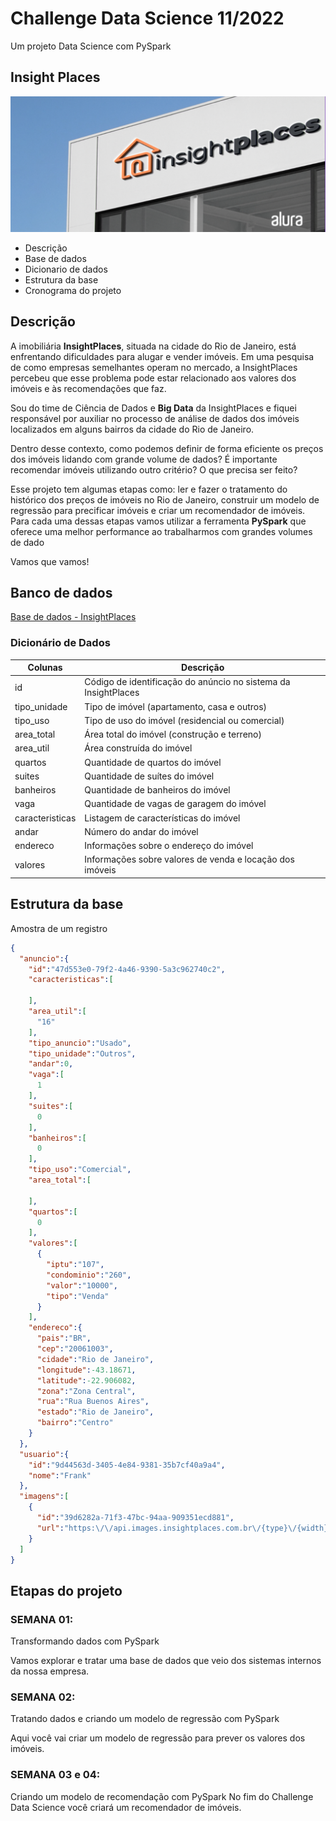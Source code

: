 # Challenge Data Science 11/2022

Um projeto Data Science com PySpark


## Insight Places

![Insight Places](resources/home_insigthplaces.png)


- Descrição
- Base de dados
- Dicionario de dados
- Estrutura da base
- Cronograma do projeto

## Descrição

A imobiliária **InsightPlaces**, situada na cidade do Rio de Janeiro, está enfrentando dificuldades para alugar e vender imóveis. Em uma pesquisa de como empresas semelhantes operam no mercado, a InsightPlaces percebeu que esse problema pode estar relacionado aos valores dos imóveis e às recomendações que faz.

Sou do time de Ciência de Dados e **Big Data** da InsightPlaces e fiquei responsável por auxiliar no processo de análise de dados dos imóveis localizados em alguns bairros da cidade do Rio de Janeiro.

Dentro desse contexto, como podemos definir de forma eficiente os preços dos imóveis lidando com grande volume de dados? É importante recomendar imóveis utilizando outro critério? O que precisa ser feito?

Esse projeto tem algumas etapas como: ler e fazer o tratamento do histórico dos preços de imóveis no Rio de Janeiro, construir um modelo de regressão para precificar imóveis e criar um recomendador de imóveis. Para cada uma dessas etapas vamos utilizar a ferramenta **PySpark** que oferece uma melhor performance ao trabalharmos com grandes volumes de dado

Vamos que vamos!

## Banco de dados 

[Base de dados - InsightPlaces](https://caelum-online-public.s3.amazonaws.com/challenge-spark/semana-1.zip)

### Dicionário de Dados

| Colunas         | Descrição                                                      |
|-----------------|----------------------------------------------------------------|
| id              | Código de identificação do anúncio no sistema da InsightPlaces |
| tipo_unidade    | Tipo de imóvel (apartamento, casa e outros)                    |
| tipo_uso        | Tipo de uso do imóvel (residencial ou comercial)               |
| area_total      | Área total do imóvel (construção e terreno)                    |
| area_util       | Área construída do imóvel                                      |
| quartos         | Quantidade de quartos do imóvel                                |
| suites          | Quantidade de suítes do imóvel                                 |
| banheiros       | Quantidade de banheiros do imóvel                              |
| vaga            | Quantidade de vagas de garagem do imóvel                       |
| caracteristicas | Listagem de características do imóvel                          |
| andar           | Número do andar do imóvel                                      |
| endereco        | Informações sobre o endereço do imóvel                         |
| valores         | Informações sobre valores de venda e locação dos imóveis       |


## Estrutura da base

Amostra de um registro
```JSON
{
  "anuncio":{
    "id":"47d553e0-79f2-4a46-9390-5a3c962740c2",
    "caracteristicas":[
      
    ],
    "area_util":[
      "16"
    ],
    "tipo_anuncio":"Usado",
    "tipo_unidade":"Outros",
    "andar":0,
    "vaga":[
      1
    ],
    "suites":[
      0
    ],
    "banheiros":[
      0
    ],
    "tipo_uso":"Comercial",
    "area_total":[
      
    ],
    "quartos":[
      0
    ],
    "valores":[
      {
        "iptu":"107",
        "condominio":"260",
        "valor":"10000",
        "tipo":"Venda"
      }
    ],
    "endereco":{
      "pais":"BR",
      "cep":"20061003",
      "cidade":"Rio de Janeiro",
      "longitude":-43.18671,
      "latitude":-22.906082,
      "zona":"Zona Central",
      "rua":"Rua Buenos Aires",
      "estado":"Rio de Janeiro",
      "bairro":"Centro"
    }
  },
  "usuario":{
    "id":"9d44563d-3405-4e84-9381-35b7cf40a9a4",
    "nome":"Frank"
  },
  "imagens":[
    {
      "id":"39d6282a-71f3-47bc-94aa-909351ecd881",
      "url":"https:\/\/api.images.insightplaces.com.br\/{type}\/{width}\/{height}\/1b08098d-f2dc-439c-b604-a4e50d12774b.jpg"
    }
  ]
}

```
## Etapas do projeto
### **SEMANA 01:**

Transformando dados com PySpark

Vamos explorar e tratar uma base de dados que veio dos sistemas internos da nossa empresa.


### **SEMANA 02:**

Tratando dados e criando um modelo de regressão com PySpark

Aqui você vai criar um modelo de regressão para prever os valores dos imóveis.

### **SEMANA 03 e 04:**
Criando um modelo de recomendação com PySpark
No fim do Challenge Data Science você criará um recomendador de imóveis.
